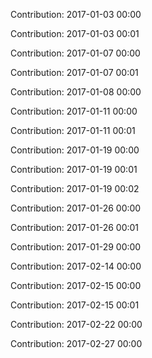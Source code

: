 Contribution: 2017-01-03 00:00

Contribution: 2017-01-03 00:01

Contribution: 2017-01-07 00:00

Contribution: 2017-01-07 00:01

Contribution: 2017-01-08 00:00

Contribution: 2017-01-11 00:00

Contribution: 2017-01-11 00:01

Contribution: 2017-01-19 00:00

Contribution: 2017-01-19 00:01

Contribution: 2017-01-19 00:02

Contribution: 2017-01-26 00:00

Contribution: 2017-01-26 00:01

Contribution: 2017-01-29 00:00

Contribution: 2017-02-14 00:00

Contribution: 2017-02-15 00:00

Contribution: 2017-02-15 00:01

Contribution: 2017-02-22 00:00

Contribution: 2017-02-27 00:00

